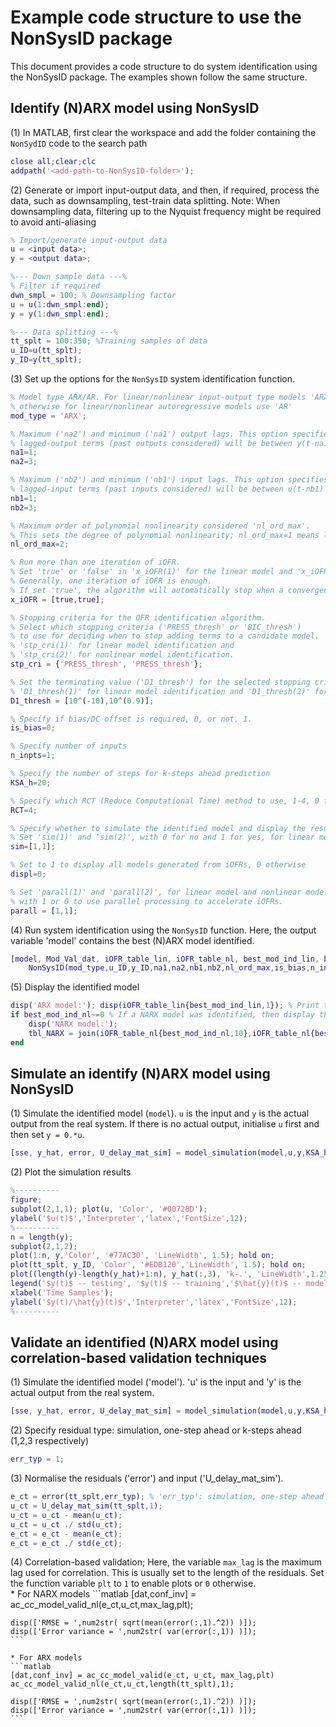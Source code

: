 # Example code structure to use the NonSysID package
This document provides a code structure to do system identification using the NonSysID package. The examples shown follow the same structure.

## Identify (N)ARX model using NonSysID
(1) In MATLAB, first clear the workspace and add the folder containing the `NonSydID` code to the search path

```matlab
close all;clear;clc
addpath('<add-path-to-NonSysID-folder>');
```

(2) Generate or import input-output data, and then, if required, process the data, such as downsampling, test-train data splitting. 
Note: When downsampling data, filtering up to the Nyquist frequency might be required to avoid anti-aliasing 

```matlab
% Import/generate input-output data
u = <input data>;
y = <output data>;

%--- Down sample data ---%
% Filter if required
dwn_smpl = 100; % Downsampling factor
u = u(1:dwn_smpl:end);
y = y(1:dwn_smpl:end);

%--- Data splitting ---%
tt_splt = 100:350; %Training samples of data
u_ID=u(tt_splt);
y_ID=y(tt_splt);
```

(3) Set up the options for the `NonSysID` system identification function. 

```matlab
% Model type ARX/AR. For linear/nonlinear input-output type models 'ARX',
% otherwise for linear/nonlinear autoregressive models use 'AR'
mod_type = 'ARX';

% Maximum ('na2') and minimum ('na1') output lags. This option specifies that the
% lagged-output terms (past outputs considered) will be between y(t-na1) upto y(t-na2)
na1=1;
na2=3;

% Maximum ('nb2') and minimum ('nb1') input lags. This option specifies that the
% lagged-input terms (past inputs considered) will be between u(t-nb1) upto u(t-nb2)
nb1=1;
nb2=3;

% Maximum order of polynomial nonlinearity considered 'nl_ord_max'.
% This sets the degree of polynomial nonlinearity; nl_ord_max=1 means linear.  
nl_ord_max=2;

% Run more than one iteration of iOFR.
% Set 'true' or 'false' in 'x_iOFR(1)' for the linear model and 'x_iOFR(2)' for the nonlinear model.
% Generally, one iteration of iOFR is enough.
% If set 'true', the algorithm will automatically stop when a convergence to a certain model is reached. 
x_iOFR = [true,true];

% Stopping criteria for the OFR identification algorithm.
% Select which stopping criteria ('PRESS_thresh' or 'BIC_thresh')
% to use for deciding when to stop adding terms to a candidate model.
% 'stp_cri(1)' for linear model identification and
% 'stp_cri(2)' for nonlinear model identification.
stp_cri = {'PRESS_thresh', 'PRESS_thresh'};

% Set the terminating value ('D1_thresh') for the selected stopping criteria ('stp_cri').
% 'D1_thresh(1)' for linear model identification and 'D1_thresh(2)' for nonlinear model identification
D1_thresh = [10^(-10),10^(0.9)];

% Specify if bias/DC offset is required, 0, or not, 1.
is_bias=0;

% Specify number of inputs
n_inpts=1;

% Specify the number of steps for k-steps ahead prediction
KSA_h=20;

% Specify which RCT (Reduce Computational Time) method to use, 1-4, 0 for no RCT.
RCT=4;

% Specify whether to simulate the identified model and display the results, respectively.
% Set 'sim(1)' and 'sim(2)', with 0 for no and 1 for yes, for linear model and nonlinear models, respectively. 
sim=[1,1];

% Set to 1 to display all models generated from iOFRs, 0 otherwise
displ=0;

% Set 'parall(1)' and 'parall(2)', for linear model and nonlinear models respectively,
% with 1 or 0 to use parallel processing to accelerate iOFRs.
parall = [1,1];
```

(4) Run system identification using the `NonSysID` function. Here, the output variable 'model' contains the best (N)ARX model identified. 

```matlab
[model, Mod_Val_dat, iOFR_table_lin, iOFR_table_nl, best_mod_ind_lin, best_mod_ind_nl, val_stats] = ...
    NonSysID(mod_type,u_ID,y_ID,na1,na2,nb1,nb2,nl_ord_max,is_bias,n_inpts,KSA_h,RCT,x_iOFR,stp_cri,D1_thresh,displ,sim,parall);
```

(5) Display the identified model

```matlab
disp('ARX model:'); disp(iOFR_table_lin{best_mod_ind_lin,1}); % Print the best ARX model that fits the data
if best_mod_ind_nl~=0 % If a NARX model was identified, then display the best NARX model that fits the data
    disp('NARX model:'); 
    tbl_NARX = join(iOFR_table_nl{best_mod_ind_nl,10},iOFR_table_nl{best_mod_ind_nl,1});disp(tbl_NARX);
end
```

## Simulate an identify (N)ARX model using NonSysID

(1) Simulate the identified model (`model`). `u` is the input and `y` is the actual output from the real system. If there is no actual output, initialise `u` first and then set `y = 0.*u`.

```matlab
[sse, y_hat, error, U_delay_mat_sim] = model_simulation(model,u,y,KSA_h);
```

(2) Plot the simulation results
```matlab
%----------
figure;
subplot(2,1,1); plot(u, 'Color', '#0072BD');
ylabel('$u(t)$','Interpreter','latex','FontSize',12);
%----------
n = length(y);
subplot(2,1,2);
plot(1:n, y,'Color', '#77AC30', 'LineWidth', 1.5); hold on;
plot(tt_splt, y_ID, 'Color', '#EDB120','LineWidth', 1.5); hold on;
plot((length(y)-length(y_hat)+1:n), y_hat(:,3), 'k-.', 'LineWidth',1.25);
legend('$y(t)$ -- testing', '$y(t)$ -- training','$\hat{y}(t)$ -- model simulation','Interpreter','latex','FontSize',12);
xlabel('Time Samples');
ylabel('$y(t)/\hat{y}(t)$','Interpreter','latex','FontSize',12);
%----------
```

## Validate an identified (N)ARX model using correlation-based validation techniques 

(1) Simulate the identified model ('model'). 'u' is the input and 'y' is the actual output from the real system.

```matlab
[sse, y_hat, error, U_delay_mat_sim] = model_simulation(model,u,y,KSA_h);
```

(2) Specify residual type: simulation, one-step ahead or k-steps ahead (1,2,3 respectively) 
```matlab
err_typ = 1;
```

(3) Normalise the residuals ('error') and input ('U_delay_mat_sim').
```matlab
e_ct = error(tt_splt,err_typ); % 'err_typ': simulation, one-step ahead or k-steps ahead (1,2,3 respectively)
u_ct = U_delay_mat_sim(tt_splt,1);
u_ct = u_ct - mean(u_ct);
u_ct = u_ct ./ std(u_ct);
e_ct = e_ct - mean(e_ct);
e_ct = e_ct ./ std(e_ct);
```

(4) Correlation-based validation; 
Here, the variable `max_lag` is the maximum lag used for correlation. This is usually set to the length of the residuals. Set the function variable `plt` to `1` to enable plots or `0` otherwise.   
    * For NARX models
    ```matlab
    [dat,conf_inv] = ac_cc_model_valid_nl(e_ct,u_ct,max_lag,plt);
    
    disp(['RMSE = ',num2str( sqrt(mean(error(:,1).^2)) )]);
    disp(['Error variance = ',num2str( var(error(:,1)) )]);
    ```
    
    * For ARX models
    ```matlab
    [dat,conf_inv] = ac_cc_model_valid(e_ct, u_ct, max_lag,plt)
    ac_cc_model_valid_nl(e_ct,u_ct,length(tt_splt),1);
    
    disp(['RMSE = ',num2str( sqrt(mean(error(:,1).^2)) )]);
    disp(['Error variance = ',num2str( var(error(:,1)) )]);
    ```




